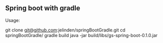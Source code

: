 Spring boot with gradle
---------

Usage:


git clone git@github.com:jelinden/springBootGradle.git
cd springBootGradle/
gradle build
java -jar build/libs/gs-spring-boot-0.1.0.jar
